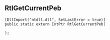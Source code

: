 ## RtlGetCurrentPeb

```
[DllImport("ntdll.dll", SetLastError = true)]
public static extern IntPtr RtlGetCurrentPeb(
   
);
```

